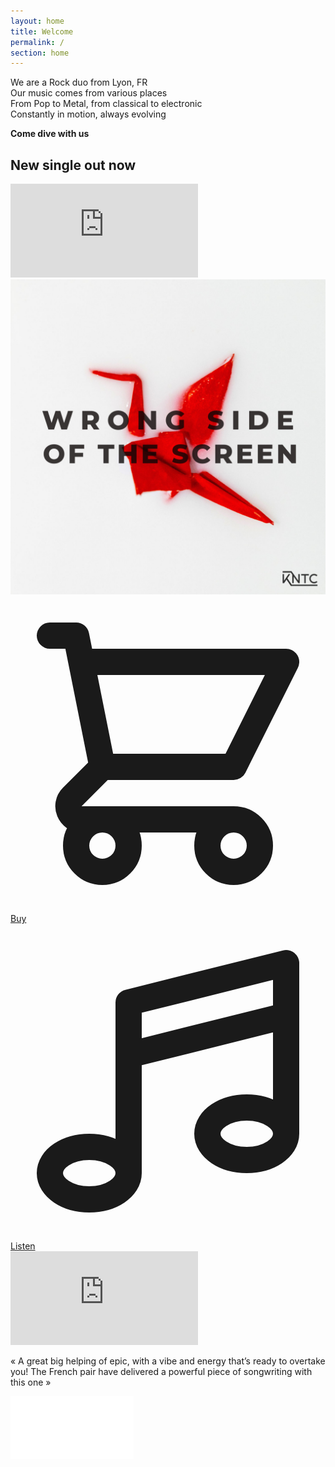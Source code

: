```yaml
---
layout: home
title: Welcome
permalink: /
section: home
---
```


<div class="bg-cover bg-center" style="background-image: url(assets/images/bg-dark-hand.jpg)">
  <div class="px-2 py-40 container max-w-md mx-auto anim--cascad text-center text-white" data-animate="">
    <p>
      We are a Rock duo from Lyon, FR
      <br>
      Our music comes from various places
      <br>
      From Pop to Metal, from classical to electronic
      <br>
      Constantly in motion, always evolving
    </p>
    <p class="text-xl uppercase ">
      <strong>Come dive with us</strong>
    </p>
  </div>
</div>

<div class="anim--cascad" data-animate="">
  <div class="h-full bg-fixed bg-cover bg-center py-16 lg:py-32" style="background-image: url(assets/images/bg-red.jpg)">
    <h2 class="text-center mb-8 anim-fade-up">New single out now</h2>
    <div class="flex-none lg:flex gap-8 max-w-5xl m-auto mb-8 px-5">
      <div class="bg-cover bg-center w-full mb-5 lg:mb-0 h-96 lg:h-auto" style="background-image: url(assets/images/wsots-ls-thumbnail.jpg)">
        <iframe class="w-full h-full" src="https://www.youtube.com/embed/ERrdcX0M6Wg" title="YouTube video player" frameborder="0" allow="accelerometer; autoplay; clipboard-write; encrypted-media; gyroscope; picture-in-picture" allowfullscreen></iframe>
      </div>
      <a href="https://hypeddit.com/zqcsbj" class="block anim-fade-up w-1/2 m-auto">
        <img src="assets/images/wsots.jpg" alt="Wrong Side of the Screen - OUT NOW" class="rounded shadow-xl w-full" loading="lazy">
      </a>
    </div>
    <div class="text-center anim-fade-up">
      <a href="https://kntcband.bandcamp.com/track/wrong-side-of-the-screen" target="_blank" rel="noopener nofollow" class="ml-1 inline-flex items-center px-6 py-4 text-lg font-bold uppercase rounded-lg shadow-sm text-white bg-red transition-colors duration-500 ease-smooth hover:bg-red-light hover:text-white focus:outline-none focus:ring-2 focus:ring-offset-2 focus:ring-red">
        <svg xmlns="http://www.w3.org/2000/svg" class="h-6 w-6" fill="none" viewBox="0 0 24 24" stroke="currentColor" stroke-width="2">
          <path stroke-linecap="round" stroke-linejoin="round" d="M3 3h2l.4 2M7 13h10l4-8H5.4M7 13L5.4 5M7 13l-2.293 2.293c-.63.63-.184 1.707.707 1.707H17m0 0a2 2 0 100 4 2 2 0 000-4zm-8 2a2 2 0 11-4 0 2 2 0 014 0z" />
        </svg>
        <span class="ml-1">Buy</span>
      </a>
      <a href="https://hypeddit.com/zqcsbj" target="_blank" rel="noopener nofollow" class="ml-2 inline-flex items-center px-6 py-4 text-lg font-bold uppercase rounded-lg shadow-sm text-white bg-red transition-colors duration-500 ease-smooth hover:bg-red-light hover:text-white focus:outline-none focus:ring-2 focus:ring-offset-2 focus:ring-red">
        <svg xmlns="http://www.w3.org/2000/svg" class="inline h-6 w-6" fill="none" viewBox="0 0 24 24" stroke="currentColor">
          <path stroke-linecap="round" stroke-linejoin="round" stroke-width="2" d="M9 19V6l12-3v13M9 19c0 1.105-1.343 2-3 2s-3-.895-3-2 1.343-2 3-2 3 .895 3 2zm12-3c0 1.105-1.343 2-3 2s-3-.895-3-2 1.343-2 3-2 3 .895 3 2zM9 10l12-3" />
        </svg>
        <span class="ml-1">Listen</span>
      </a>
    </div>
  </div>
</div>

<div class="mb-12 text-white anim--cascad" data-animate="">
  <div class="py-16 bg-fixed bg-cover bg-center lg:py-32" style="background-image: url(assets/images/bg-duality.jpg)">
    <div class="w-11/12 max-w-3xl mx-auto">
      <div class="bg-cover bg-center" style="background-image: url(assets/images/duality-thumbnail.jpg)">
        <iframe class="w-full h-96  mb-5" src="https://www.youtube.com/embed/AsJdtw-vOv4" title="YouTube video player" frameborder="0" allow="accelerometer; autoplay; clipboard-write; encrypted-media; gyroscope; picture-in-picture" allowfullscreen></iframe>
      </div>
      <div class="anim-fade-up pt-8 max-w-xl mx-auto">
        <p class="text-lg italic text-justify mb-2">
          « A great big helping of epic, with a vibe and energy that’s ready to overtake you! The French pair have delivered a powerful piece of songwriting with this one »
        </p>
        <a class="absolute right-0" href="https://v13.net/2021/06/kntc-reach-a-new-level-of-catharsis-with-their-duality-music-video-premiere/" target="_blank" rel="noopener nofollow"><img src="assets/images/v13.png" alt="V13 logo" class="w-12 mr-1"></a>
      </div>
    </div>
  </div>
</div>
